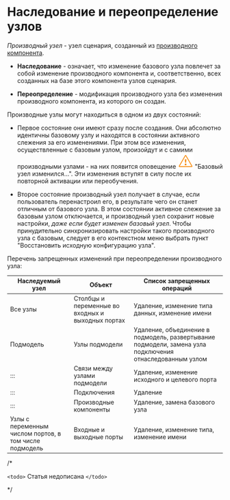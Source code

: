 # Наследование и переопределение узлов

*Производный узел* - узел сценария, созданный из [производного компонента](../app/glossary/derived_component.md).
 

*  **Наследование** - означает, что изменение базового узла повлечет за собой изменение производного компонента и, соответственно, всех созданных на базе этого компонента узлов сценария. 

*  **Переопределение** - модификация производного узла без изменения производного компонента, из которого он создан.

Производные узлы могут находиться в одном из двух состояний:

*  Первое состояние они имеют сразу после создания. Они абсолютно идентичны базовому узлу и находятся в состоянии активного слежения за его изменениями. При этом все изменения, осуществленные с базовым узлом, произойдут и с самими производными узлами - на них появится оповещение ![](../media/app/icons/toolbar_18/error_warning.svg) "Базовый узел изменился...". Эти изменения вступят в силу после их повторной активации или переобучения.

*  Второе состояние производный узел получает в случае, если пользователь перенастроил его, в результате чего он станет отличным от базового узла. В этом состоянии активное слежение за базовым узлом отключается, и производный узел сохранит новые настройки, *даже если будет изменен базовый узел*. Чтобы принудительно синхронизировать настройки такого производного узла с базовым, следует в его контекстном меню выбрать пункт "Восстановить исходную конфигурацию узла".

Перечень запрещенных изменений при переопределении производного узла:

 | Наследуемый узел                                                                     | Объект                                                                                | Список запрещенных операций                                                                                                                                                  | 
 | -------------------------------                                                                     | ------------                                                                                | ----------------------------------------------------                                                                                                                                                  | 
 | Все узлы                                                                                     | Столбцы и переменные во входных и выходных портах | Удаление, изменение типа данных, изменение имени                                                                                                             | 
 | Подмодель                                                                                  | Узлы подмодели                                                                 | Удаление, объединение в подмодель, развертывание подмодели, замена узла подключения отнаследованным узлом | 
 | :::                                                                                                 | Связи между узлами подмодели                                       | Удаление, изменение исходного и целевого порта                                                                                                                | 
 | :::                                                                                                 | Подключения                                                                      | Удаление                                                                                                                                                                                      | 
 | :::                                                                                                 | Производные компоненты                                                 | Удаление, замена базового узла                                                                                                                                              | 
 | Узлы с переменным числом портов, в том числе подмодель | Входные и выходные порты                                               | Удаление, изменение типа, изменение имени                                                                                                                          | 

/*

`<todo>` Статья недописана `</todo>`

*/
